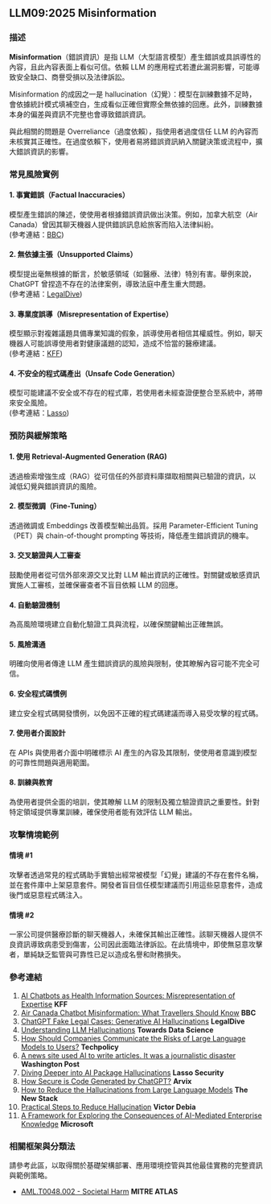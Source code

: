 ## LLM09:2025 Misinformation

### 描述

**Misinformation**（錯誤資訊）是指 LLM（大型語言模型）產生錯誤或具誤導性的內容，且此內容表面上看似可信。依賴 LLM 的應用程式若遭此漏洞影響，可能導致安全缺口、商譽受損以及法律訴訟。

Misinformation 的成因之一是 hallucination（幻覺）：模型在訓練數據不足時，會依據統計模式填補空白，生成看似正確但實際全無依據的回應。此外，訓練數據本身的偏差與資訊不完整也會導致錯誤資訊。

與此相關的問題是 Overreliance（過度依賴），指使用者過度信任 LLM 的內容而未核實其正確性。在過度依賴下，使用者易將錯誤資訊納入關鍵決策或流程中，擴大錯誤資訊的影響。

### 常見風險實例

#### 1. 事實錯誤（Factual Inaccuracies）
模型產生錯誤的陳述，使使用者根據錯誤資訊做出決策。例如，加拿大航空（Air Canada）曾因其聊天機器人提供錯誤訊息給旅客而陷入法律糾紛。  
(參考連結：[BBC](https://www.bbc.com/travel/article/20240222-air-canada-chatbot-misinformation-what-travellers-should-know))

#### 2. 無依據主張（Unsupported Claims）
模型提出毫無根據的斷言，於敏感領域（如醫療、法律）特別有害。舉例來說，ChatGPT 曾捏造不存在的法律案例，導致法庭中產生重大問題。  
(參考連結：[LegalDive](https://www.legaldive.com/news/chatgpt-fake-legal-cases-generative-ai-hallucinations/651557/))

#### 3. 專業度誤導（Misrepresentation of Expertise）
模型顯示對複雜議題具備專業知識的假象，誤導使用者相信其權威性。例如，聊天機器人可能誤導使用者對健康議題的認知，造成不恰當的醫療建議。  
(參考連結：[KFF](https://www.kff.org/health-misinformation-monitor/volume-05/))

#### 4. 不安全的程式碼產出（Unsafe Code Generation）
模型可能建議不安全或不存在的程式庫，若使用者未經查證便整合至系統中，將帶來安全風險。  
(參考連結：[Lasso](https://www.lasso.security/blog/ai-package-hallucinations))

### 預防與緩解策略

#### 1. 使用 Retrieval-Augmented Generation (RAG)
透過檢索增強生成（RAG）從可信任的外部資料庫擷取相關與已驗證的資訊，以減低幻覺與錯誤資訊的風險。

#### 2. 模型微調（Fine-Tuning）
透過微調或 Embeddings 改善模型輸出品質。採用 Parameter-Efficient Tuning（PET）與 chain-of-thought prompting 等技術，降低產生錯誤資訊的機率。

#### 3. 交叉驗證與人工審查
鼓勵使用者從可信外部來源交叉比對 LLM 輸出資訊的正確性。對關鍵或敏感資訊實施人工審核，並確保審查者不盲目依賴 LLM 的回應。

#### 4. 自動驗證機制
為高風險環境建立自動化驗證工具與流程，以確保關鍵輸出正確無誤。

#### 5. 風險溝通
明確向使用者傳達 LLM 產生錯誤資訊的風險與限制，使其瞭解內容可能不完全可信。

#### 6. 安全程式碼慣例
建立安全程式碼開發慣例，以免因不正確的程式碼建議而導入易受攻擊的程式碼。

#### 7. 使用者介面設計
在 APIs 與使用者介面中明確標示 AI 產生的內容及其限制，使使用者意識到模型的可靠性問題與適用範圍。

#### 8. 訓練與教育
為使用者提供全面的培訓，使其瞭解 LLM 的限制及獨立驗證資訊之重要性。針對特定領域提供專業訓練，確保使用者能有效評估 LLM 輸出。

### 攻擊情境範例

#### 情境 #1
攻擊者透過常見的程式碼助手實驗出經常被模型「幻覺」建議的不存在套件名稱，並在套件庫中上架惡意套件。開發者盲目信任模型建議而引用這些惡意套件，造成後門或惡意程式碼注入。

#### 情境 #2
一家公司提供醫療診斷的聊天機器人，未確保其輸出正確性。該聊天機器人提供不良資訊導致病患受到傷害，公司因此面臨法律訴訟。在此情境中，即使無惡意攻擊者，單純缺乏監管與可靠性已足以造成名譽和財務損失。

### 參考連結

1. [AI Chatbots as Health Information Sources: Misrepresentation of Expertise](https://www.kff.org/health-misinformation-monitor/volume-05/) **KFF**  
2. [Air Canada Chatbot Misinformation: What Travellers Should Know](https://www.bbc.com/travel/article/20240222-air-canada-chatbot-misinformation-what-travellers-should-know) **BBC**  
3. [ChatGPT Fake Legal Cases: Generative AI Hallucinations](https://www.legaldive.com/news/chatgpt-fake-legal-cases-generative-ai-hallucinations/651557/) **LegalDive**  
4. [Understanding LLM Hallucinations](https://towardsdatascience.com/llm-hallucinations-ec831dcd7786) **Towards Data Science**  
5. [How Should Companies Communicate the Risks of Large Language Models to Users?](https://techpolicy.press/how-should-companies-communicate-the-risks-of-large-language-models-to-users/) **Techpolicy**  
6. [A news site used AI to write articles. It was a journalistic disaster](https://www.washingtonpost.com/media/2023/01/17/cnet-ai-articles-journalism-corrections/) **Washington Post**  
7. [Diving Deeper into AI Package Hallucinations](https://www.lasso.security/blog/ai-package-hallucinations) **Lasso Security**  
8. [How Secure is Code Generated by ChatGPT?](https://arxiv.org/abs/2304.09655) **Arvix**  
9. [How to Reduce the Hallucinations from Large Language Models](https://thenewstack.io/how-to-reduce-the-hallucinations-from-large-language-models/) **The New Stack**  
10. [Practical Steps to Reduce Hallucination](https://newsletter.victordibia.com/p/practical-steps-to-reduce-hallucination) **Victor Debia**  
11. [A Framework for Exploring the Consequences of AI-Mediated Enterprise Knowledge](https://www.microsoft.com/en-us/research/publication/a-framework-for-exploring-the-consequences-of-ai-mediated-enterprise-knowledge-access-and-identifying-risks-to-workers/) **Microsoft**

### 相關框架與分類法

請參考此區，以取得關於基礎架構部署、應用環境控管與其他最佳實務的完整資訊與範例策略。

- [AML.T0048.002 - Societal Harm](https://atlas.mitre.org/techniques/AML.T0048) **MITRE ATLAS**
